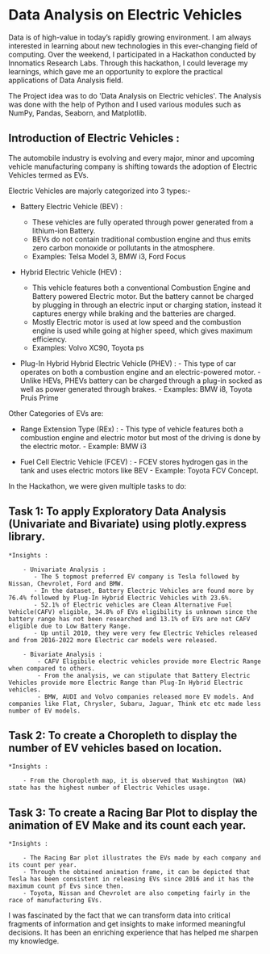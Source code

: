 # Data Analysis on Electric Vehicles

Data is of high-value in today’s rapidly growing environment. I am always interested in learning about new technologies in this ever-changing field of computing.
Over the weekend, I participated in a Hackathon conducted by Innomatics Research Labs. 
Through this hackathon, I could leverage my learnings, which gave me an opportunity to explore the practical applications of Data Analysis field. 

The Project idea was to do 'Data Analysis on Electric vehicles'. The Analysis was done with the help of Python and I used various modules such as NumPy, Pandas, Seaborn, and Matplotlib. 

## Introduction of Electric Vehicles : 
The automobile industry is evolving and every major, minor and upcoming vehicle manufacturing company is shifting towards the adoption of Electric Vehicles termed as EVs.

Electric Vehicles are majorly categorized into 3 types:-

* Battery Electric Vehicle (BEV) : 
  - These vehicles are fully operated through power generated from a lithium-ion Battery.
  - BEVs do not contain traditional combustion engine and thus emits zero carbon monoxide or pollutants in the atmosphere.
  - Examples: Telsa Model 3, BMW i3, Ford Focus
    
* Hybrid Electric Vehicle (HEV) :
  - This vehicle features both a conventional Combustion Engine and Battery powered Electric motor. But the battery cannot be charged by plugging in through an electric input or charging station, instead it captures energy while braking and the batteries are charged.
  - Mostly Electric motor is used at low speed and the combustion engine is used while going at higher speed, which gives maximum efficiency.
  - Examples: Volvo XC90, Toyota ps

* Plug-In Hybrid Hybrid Electric Vehicle (PHEV) :
      - This type of car operates on both a combustion engine and an electric-powered motor.
      - Unlike HEVs, PHEVs battery can be charged through a plug-in socked as well as power generated through brakes.
      - Examples: BMW i8, Toyota Pruis Prime
  
Other Categories of EVs are:

* Range Extension Type (REx) :
      - This type of vehicle features both a combustion engine and electric motor but most of the driving is done by the electric motor.
      - Example: BMW i3
  
* Fuel Cell Electric Vehicle (FCEV) :
      - FCEV stores hydrogen gas in the tank and uses electric motors like BEV
      - Example: Toyota FCV Concept.

  
In the Hackathon, we were given multiple tasks to do: 
## Task 1: To apply Exploratory Data Analysis (Univariate and Bivariate) using plotly.express library.

    *Insights :
    
        - Univariate Analysis :
           - The 5 topmost preferred EV company is Tesla followed by Nissan, Chevrolet, Ford and BMW.
           - In the dataset, Battery Electric Vehicles are found more by 76.4% followed by Plug-In Hybrid Electric Vehicles with 23.6%.
           - 52.1% of Electric vehicles are Clean Alternative Fuel Vehicle(CAFV) eligible, 34.8% oF EVs eligibility is unknown since the battery range has not been researched and 13.1% of EVs are not CAFV eligible due to Low Battery Range.
           - Up until 2010, they were very few Electric Vehicles released and from 2016-2022 more Electric car models were released.
           
        - Bivariate Analysis :
            - CAFV Eligibile electric vehicles provide more Electric Range when compared to others.
            - From the analysis, we can stipulate that Battery Electric Vehicles provide more Electric Range than Plug-In Hybrid Electric vehicles.
            - BMW, AUDI and Volvo companies released more EV models. And companies like Flat, Chrysler, Subaru, Jaguar, Think etc etc made less number of EV models.
    
## Task 2: To create a Choropleth to display the number of EV vehicles based on location.

    *Insights :
    
        - From the Choropleth map, it is observed that Washington (WA) state has the highest number of Electric Vehicles usage.
    
## Task 3: To create a Racing Bar Plot to display the animation of EV Make and its count each year.

    *Insights :
    
        - The Racing Bar plot illustrates the EVs made by each company and its count per year.
        - Through the obtained animation frame, it can be depicted that Tesla has been consistent in releasing EVs since 2016 and it has the maximum count pf Evs since then.
        - Toyota, Nissan and Chevrolet are also competing fairly in the race of manufacturing EVs.
        
    
I was fascinated by the fact that we can transform data into critical fragments of information and get insights to make informed meaningful decisions. 
It has been an enriching experience that has helped me sharpen my knowledge.
